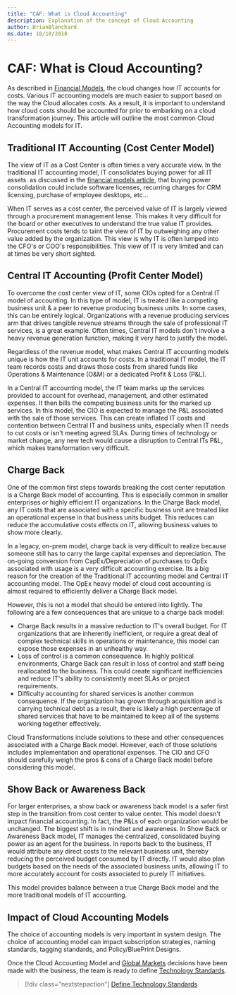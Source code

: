 ```yaml
---
title: "CAF: What is Cloud Accounting"
description: Explanation of the concept of Cloud Accounting
author: BrianBlanchard
ms.date: 10/10/2018
---
```


# CAF: What is Cloud Accounting?

As described in [Financial Models](financial-models.md), the cloud changes how IT accounts for costs. Various IT accounting models are much easier to support based on the way the Cloud allocates costs. As a result, it is important to understand how cloud costs should be accounted for prior to embarking on a cloud transformation journey. This article will outline the most common Cloud Accounting models for IT.

## Traditional IT Accounting (Cost Center Model)

The view of IT as a Cost Center is often times a very accurate view. In the traditional IT accounting model, IT consolidates buying power for all IT assets. as discussed in the [financial models article](financial-models.md), that buying power consolidation could include software licenses, recurring charges for CRM licensing, purchase of employee desktops, etc...

When IT serves as a cost center, the perceived value of IT is largely viewed through a procurement management lense. This makes it very difficult for the board or other executives to understand the true value IT provides. Procurement costs tends to taint the view of IT by outweighing any other value added by the organization. This view is why IT is often lumped into the CFO's or COO's responsibilities. This view of IT is very limited and can at times be very short sighted.

## Central IT Accounting (Profit Center Model)

To overcome the cost center view of IT, some CIOs opted for a Central IT model of accounting. In this type of model, IT is treated like a competing business unit & a peer to revenue producing business units. In some cases, this can be entirely logical. Organizations with a revenue producing services arm that drives tangible revenue streams through the sale of professional IT services, is a great example. Often times, Central IT models don't involve a heavy revenue generation function, making it very hard to justify the model.

Regardless of the revenue model, what makes Central IT accounting models unique is how the IT unit accounts for costs. In a traditional IT model, the IT team records costs and draws those costs from shared funds like Operations & Maintenance (O&M) or a dedicated Profit & Loss (P&L).

In a Central IT accounting model, the IT team marks up the services provided to account for overhead, management, and other estimated expenses. It then bills the competing business units for the marked up services. In this model, the CIO is expected to manage the P&L associated with the sale of those services. This can create inflated IT costs and contention between Central IT and business units, especially when IT needs to cut costs or isn't meeting agreed SLAs. During times of technology or market change, any new tech would cause a disruption to Central ITs P&L, which makes transformation very difficult.

## Charge Back

One of the common first steps towards breaking the cost center reputation is a Charge Back model of accounting. This is especially common in smaller enterprises or highly efficient IT organizations. In the Charge Back model, any IT costs that are associated with a specific business unit are treated like an operational expense in that business units budget. This reduces can reduce the accumulative costs effects on IT, allowing business values to show more clearly.

In a legacy, on-prem model, charge back is very difficult to realize because someone still has to carry the large capital expenses and depreciation. The on-going conversion from CapEx/Depreciation of purchases to OpEx associated with usage is a very difficult accounting exercise. Its a big reason for the creation of the Traditional IT accounting model and Central IT accounting model. The OpEx heavy model of cloud cost accounting is almost required to efficiently deliver a Charge Back model.

However, this is not a model that should be entered into lightly. The following are a few consequences that are unique to a charge back model:

* Charge Back results in a massive reduction to IT's overall budget. For IT organizations that are inherently inefficient, or require a great deal of complex technical skills in operations or maintenance, this model can expose those expenses in an unhealthy way.
* Loss of control is a common consequence. In highly political environments, Charge Back can result in loss of control and staff being reallocated to the business. This could create significant inefficiencies and reduce IT's ability to consistently meet SLAs or project requirements.
* Difficulty accounting for shared services is another common consequence. If the organization has grown through acquisition and is carrying technical debt as a result, there is likely a high percentage of shared services that have to be maintained to keep all of the systems working together effectively.

Cloud Transformations include solutions to these and other consequences associated with a Charge Back model. However, each of those solutions includes implementation and operational expenses. The CIO and CFO should carefully weigh the pros & cons of a Charge Back model before considering this model.

## Show Back or Awareness Back

For larger enterprises, a show back or awareness back model is a safer first step in the transition from cost center to value center. This model doesn't impact financial accounting. In fact, the P&Ls of each organization would be unchanged. The biggest shift is in mindset and awareness. In Show Back or Awareness Back model, IT manages the centralized, consolidated buying power as an agent for the business. In reports back to the business, IT would attribute any direct costs to the relevant business unit, thereby reducing the perceived budget consumed by IT directly. IT would also plan budgets based on the needs of the associated business units, allowing IT to more accurately account for costs associated to purely IT initiatives.

This model provides balance between a true Charge Back model and the more traditional models of IT accounting.

## Impact of Cloud Accounting Models

The choice of accounting models is very important in system design. The choice of accounting model can impact subscription strategies, naming standards, tagging standards, and Policy/BluePrint Designs.

Once the Cloud Accounting Model and [Global Markets](global-markets.md) decisions have been made with the business, the team is ready to define [Technology Standards](../technical-standards/overview.md).

> [!div class="nextstepaction"]
> [Define Technology Standards](../technical-standards/overview.md)